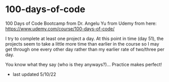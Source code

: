 # 100-days-of-code
100 Days of Code Bootcamp from Dr. Angelu Yu from Udemy from here: https://www.udemy.com/course/100-days-of-code/

I try to complete at least one project a day. At this point in time (day 51), the projects seem to take a little more time than earlier in the course so
I may get through one every other day rather than my earlier rate of two/three per day. 

You know what they say (who is they anyways?)...
Practice makes perfect!

- last updated 5/10/22
